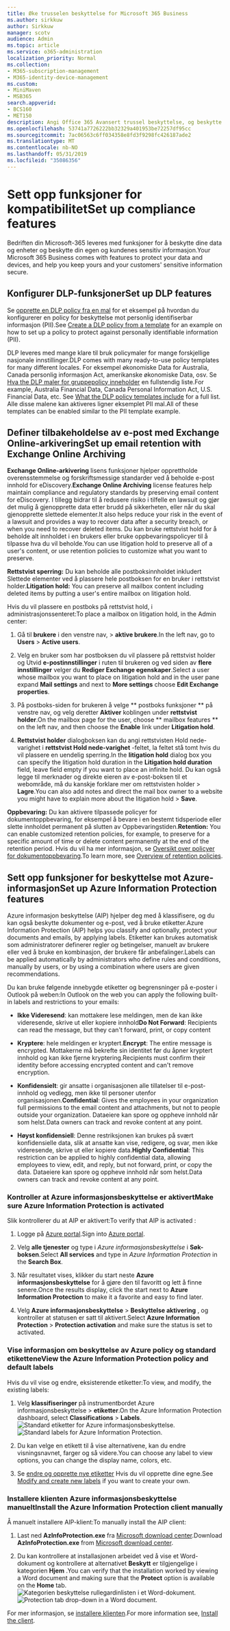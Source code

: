 ```yaml
---
title: Øke trusselen beskyttelse for Microsoft 365 Business
ms.author: sirkkuw
author: Sirkkuw
manager: scotv
audience: Admin
ms.topic: article
ms.service: o365-administration
localization_priority: Normal
ms.collection:
- M365-subscription-management
- M365-identity-device-management
ms.custom:
- MiniMaven
- MSB365
search.appverid:
- BCS160
- MET150
description: Angi Office 365 Avansert trussel beskyttelse, og beskytte sensitive data.
ms.openlocfilehash: 53741a7726222bb32329a401953be72257df95cc
ms.sourcegitcommit: 7ac06563c6ff034358e8fd3f9298fc426187ade2
ms.translationtype: MT
ms.contentlocale: nb-NO
ms.lasthandoff: 05/31/2019
ms.locfileid: "35086356"
---
```

# <a name="set-up-compliance-features"></a><span data-ttu-id="8de5e-103">Sett opp funksjoner for kompatibilitet</span><span class="sxs-lookup"><span data-stu-id="8de5e-103">Set up compliance features</span></span>

<span data-ttu-id="8de5e-104">Bedriften din Microsoft-365 leveres med funksjoner for å beskytte dine data og enheter og beskytte din egen og kundenes sensitiv informasjon.</span><span class="sxs-lookup"><span data-stu-id="8de5e-104">Your Microsoft 365 Business comes with features to protect your data and devices, and help you keep yours and your customers' sensitive information secure.</span></span>

## <a name="set-up-dlp-features"></a><span data-ttu-id="8de5e-105">Konfigurer DLP-funksjoner</span><span class="sxs-lookup"><span data-stu-id="8de5e-105">Set up DLP features</span></span>

<span data-ttu-id="8de5e-106">Se [opprette en DLP policy fra en mal](https://support.office.com/article/59414438-99f5-488b-975c-5023f2254369) for et eksempel på hvordan du konfigurerer en policy for beskyttelse mot personlig identifiserbar informasjon (PII).</span><span class="sxs-lookup"><span data-stu-id="8de5e-106">See [Create a DLP policy from a template](https://support.office.com/article/59414438-99f5-488b-975c-5023f2254369) for an example on how to set up a policy to protect against personally identifiable information (PII).</span></span> 
  
<span data-ttu-id="8de5e-107">DLP leveres med mange klare til bruk policymaler for mange forskjellige nasjonale innstillinger.</span><span class="sxs-lookup"><span data-stu-id="8de5e-107">DLP comes with many ready-to-use policy templates for many different locales.</span></span> <span data-ttu-id="8de5e-108">For eksempel økonomiske Data for Australia, Canada personlig informasjon Act, amerikanske økonomiske Data, osv. Se [Hva the DLP maler for gruppepolicy inneholder](https://support.office.com/article/c2e588d3-8f4f-4937-a286-8c399f28953a) en fullstendig liste.</span><span class="sxs-lookup"><span data-stu-id="8de5e-108">For example, Australia Financial Data, Canada Personal Information Act, U.S. Financial Data, etc. See [What the DLP policy templates include](https://support.office.com/article/c2e588d3-8f4f-4937-a286-8c399f28953a) for a full list.</span></span> <span data-ttu-id="8de5e-109">Alle disse malene kan aktiveres ligner eksemplet PII mal.</span><span class="sxs-lookup"><span data-stu-id="8de5e-109">All of these templates can be enabled similar to the PII template example.</span></span> 
  
## <a name="set-up-email-retention-with-exchange-online-archiving"></a><span data-ttu-id="8de5e-110">Definer tilbakeholdelse av e-post med Exchange Online-arkivering</span><span class="sxs-lookup"><span data-stu-id="8de5e-110">Set up email retention with Exchange Online Archiving</span></span>

 <span data-ttu-id="8de5e-111">**Exchange Online-arkivering** lisens funksjoner hjelper opprettholde overensstemmelse og forskriftsmessige standarder ved å beholde e-post innhold for eDiscovery.</span><span class="sxs-lookup"><span data-stu-id="8de5e-111">**Exchange Online Archiving** license features help maintain compliance and regulatory standards by preserving email content for eDiscovery.</span></span> <span data-ttu-id="8de5e-112">I tillegg bidrar til å redusere risiko i tilfelle en lawsuit og gjør det mulig å gjenopprette data etter brudd på sikkerheten, eller når du skal gjenopprette slettede elementer.</span><span class="sxs-lookup"><span data-stu-id="8de5e-112">It also helps reduce your risk in the event of a lawsuit and provides a way to recover data after a security breach, or when you need to recover deleted items.</span></span> <span data-ttu-id="8de5e-113">Du kan bruke rettstvist hold for å beholde alt innholdet i en brukers eller bruke oppbevaringspolicyer til å tilpasse hva du vil beholde.</span><span class="sxs-lookup"><span data-stu-id="8de5e-113">You can use litigation hold to preserve all of a user's content, or use retention policies to customize what you want to preserve.</span></span>
  
<span data-ttu-id="8de5e-114">**Rettstvist sperring:** Du kan beholde alle postboksinnholdet inkludert Slettede elementer ved å plassere hele postboksen for en bruker i rettstvist holder.</span><span class="sxs-lookup"><span data-stu-id="8de5e-114">**Litigation hold:** You can preserve all mailbox content including deleted items by putting a user's entire mailbox on litigation hold.</span></span> 
    
<span data-ttu-id="8de5e-115">Hvis du vil plassere en postboks på rettstvist hold, i administrasjonssenteret:</span><span class="sxs-lookup"><span data-stu-id="8de5e-115">To place a mailbox on litigation hold, in the Admin center:</span></span>
    
1. <span data-ttu-id="8de5e-116">Gå til **brukere** i den venstre nav, \> **aktive brukere**.</span><span class="sxs-lookup"><span data-stu-id="8de5e-116">In the left nav, go to **Users** \> **Active users**.</span></span>
    
2. <span data-ttu-id="8de5e-117">Velg en bruker som har postboksen du vil plassere på rettstvist holder og Utvid **e-postinnstillinger** i ruten til brukeren og ved siden av **flere innstillinger** velger du **Rediger Exchange egenskaper**.</span><span class="sxs-lookup"><span data-stu-id="8de5e-117">Select a user whose mailbox you want to place on litigation hold and in the user pane expand **Mail settings** and next to **More settings** choose **Edit Exchange properties**.</span></span>
    
3. <span data-ttu-id="8de5e-118">På postboks-siden for brukeren å velge \*\* postboks funksjoner \*\* på venstre nav, og velg deretter **Aktiver** koblingen under **rettstvist holder**.</span><span class="sxs-lookup"><span data-stu-id="8de5e-118">On the mailbox page for the user, choose \*\* mailbox features \*\* on the left nav, and then choose the **Enable** link under **Litigation hold**.</span></span>
    
4. <span data-ttu-id="8de5e-119">**Rettstvist holder** dialogboksen kan du angi rettstvisten Hold nede-varighet i **rettstvist Hold nede-varighet** -feltet, la feltet stå tomt hvis du vil plassere en uendelig sperring.</span><span class="sxs-lookup"><span data-stu-id="8de5e-119">In the **litigation hold** dialog box you can specify the litigation hold duration in the **Litigation hold duration** field, leave field empty if you want to place an infinite hold.</span></span> <span data-ttu-id="8de5e-120">Du kan også legge til merknader og direkte eieren av e-post-boksen til et webområde, må du kanskje forklare mer om rettstvisten holder \> **Lagre**.</span><span class="sxs-lookup"><span data-stu-id="8de5e-120">You can also add notes and direct the mail box owner to a website you might have to explain more about the litigation hold \> **Save**.</span></span>
    
<span data-ttu-id="8de5e-121">**Oppbevaring:** Du kan aktivere tilpassede policyer for dokumentoppbevaring, for eksempel å bevare i en bestemt tidsperiode eller slette innholdet permanent på slutten av Oppbevaringstiden.</span><span class="sxs-lookup"><span data-stu-id="8de5e-121">**Retention:** You can enable customized retention policies, for example, to preserve for a specific amount of time or delete content permanently at the end of the retention period.</span></span> <span data-ttu-id="8de5e-122">Hvis du vil ha mer informasjon, se [Oversikt over policyer for dokumentoppbevaring](https://support.office.com/article/5e377752-700d-4870-9b6d-12bfc12d2423).</span><span class="sxs-lookup"><span data-stu-id="8de5e-122">To learn more, see [Overview of retention policies](https://support.office.com/article/5e377752-700d-4870-9b6d-12bfc12d2423).</span></span>

## <a name="set-up-azure-information-protection-features"></a><span data-ttu-id="8de5e-123">Sett opp funksjoner for beskyttelse mot Azure-informasjon</span><span class="sxs-lookup"><span data-stu-id="8de5e-123">Set up Azure Information Protection features</span></span>

<span data-ttu-id="8de5e-124">Azure informasjon beskyttelse (AIP) hjelper deg med å klassifisere, og du kan også beskytte dokumenter og e-post, ved å bruke etiketter.</span><span class="sxs-lookup"><span data-stu-id="8de5e-124">Azure Information Protection (AIP) helps you classify and optionally, protect your documents and emails, by applying labels.</span></span> <span data-ttu-id="8de5e-125">Etiketter kan brukes automatisk som administratorer definerer regler og betingelser, manuelt av brukere eller ved å bruke en kombinasjon, der brukere får anbefalinger.</span><span class="sxs-lookup"><span data-stu-id="8de5e-125">Labels can be applied automatically by administrators who define rules and conditions, manually by users, or by using a combination where users are given recommendations.</span></span>

<span data-ttu-id="8de5e-126">Du kan bruke følgende innebygde etiketter og begrensninger på e-poster i Outlook på weben:</span><span class="sxs-lookup"><span data-stu-id="8de5e-126">In Outlook on the web you can apply the following built-in labels and restrictions to your emails:</span></span>
  
- <span data-ttu-id="8de5e-127">**Ikke Videresend**: kan mottakere lese meldingen, men de kan ikke videresende, skrive ut eller kopiere innhold</span><span class="sxs-lookup"><span data-stu-id="8de5e-127">**Do Not Forward**: Recipients can read the message, but they can't forward, print, or copy content</span></span>
    
- <span data-ttu-id="8de5e-128">**Kryptere**: hele meldingen er kryptert.</span><span class="sxs-lookup"><span data-stu-id="8de5e-128">**Encrypt**: The entire message is encrypted.</span></span> <span data-ttu-id="8de5e-129">Mottakerne må bekrefte sin identitet før du åpner kryptert innhold og kan ikke fjerne kryptering.</span><span class="sxs-lookup"><span data-stu-id="8de5e-129">Recipients must confirm their identity before accessing encrypted content and can't remove encryption.</span></span>
    
- <span data-ttu-id="8de5e-130">**Konfidensielt**: gir ansatte i organisasjonen alle tillatelser til e-post-innhold og vedlegg, men ikke til personer utenfor organisasjonen.</span><span class="sxs-lookup"><span data-stu-id="8de5e-130">**Confidential**: Gives the employees in your organization full permissions to the email content and attachments, but not to people outside your organization.</span></span> <span data-ttu-id="8de5e-131">Dataeiere kan spore og oppheve innhold når som helst.</span><span class="sxs-lookup"><span data-stu-id="8de5e-131">Data owners can track and revoke content at any point.</span></span>
    
- <span data-ttu-id="8de5e-132">**Høyst konfidensiell**: Denne restriksjonen kan brukes på svært konfidensielle data, slik at ansatte kan vise, redigere, og svar, men ikke videresende, skrive ut eller kopiere data.</span><span class="sxs-lookup"><span data-stu-id="8de5e-132">**Highly Confidential**: This restriction can be applied to highly confidential data, allowing employees to view, edit, and reply, but not forward, print, or copy the data.</span></span> <span data-ttu-id="8de5e-133">Dataeiere kan spore og oppheve innhold når som helst.</span><span class="sxs-lookup"><span data-stu-id="8de5e-133">Data owners can track and revoke content at any point.</span></span>

### <a name="make-sure-azure-information-protection-is-activated"></a><span data-ttu-id="8de5e-134">Kontroller at Azure informasjonsbeskyttelse er aktivert</span><span class="sxs-lookup"><span data-stu-id="8de5e-134">Make sure Azure Information Protection is activated</span></span>

<span data-ttu-id="8de5e-135">Slik kontrollerer du at AIP er aktivert:</span><span class="sxs-lookup"><span data-stu-id="8de5e-135">To verify that AIP is activated :</span></span>

1. <span data-ttu-id="8de5e-136">Logge på [Azure portal](https://portal.azure.com/).</span><span class="sxs-lookup"><span data-stu-id="8de5e-136">Sign into [Azure portal](https://portal.azure.com/).</span></span>

2. <span data-ttu-id="8de5e-137">Velg **alle tjenester** og type i *Azure informasjonsbeskyttelse* i **Søk-boksen**.</span><span class="sxs-lookup"><span data-stu-id="8de5e-137">Select **All services** and type in *Azure Information Protection* in the **Search Box**.</span></span>

3. <span data-ttu-id="8de5e-138">Når resultatet vises, klikker du start neste **Azure informasjonsbeskyttelse** for å gjøre den til favoritt og lett å finne senere.</span><span class="sxs-lookup"><span data-stu-id="8de5e-138">Once the results display, click the start next to **Azure Information Protection** to make it a favorite and easy to find later.</span></span>

4. <span data-ttu-id="8de5e-139">Velg **Azure informasjonsbeskyttelse** \> **Beskyttelse aktivering** , og kontroller at statusen er satt til aktivert.</span><span class="sxs-lookup"><span data-stu-id="8de5e-139">Select **Azure Information Protection** \> **Protection activation** and make sure the status is set to activated.</span></span> 

### <a name="view-the-azure-information-protection-policy-and-default-labels"></a><span data-ttu-id="8de5e-140">Vise informasjon om beskyttelse av Azure policy og standard etikettene</span><span class="sxs-lookup"><span data-stu-id="8de5e-140">View the Azure Information Protection policy and default labels</span></span> 

<span data-ttu-id="8de5e-141">Hvis du vil vise og endre, eksisterende etiketter:</span><span class="sxs-lookup"><span data-stu-id="8de5e-141">To view, and modify, the existing labels:</span></span>

1. <span data-ttu-id="8de5e-142">Velg **klassifiseringer** på instrumentbordet Azure informasjonsbeskyttelse \> **etiketter**.</span><span class="sxs-lookup"><span data-stu-id="8de5e-142">On the Azure Information Protection dashboard, select **Classifications** \> **Labels**.</span></span> <br/><span data-ttu-id="8de5e-143">![Standard etiketter for Azure informasjonsbeskyttelse.](media/AIPLabels.png)</span><span class="sxs-lookup"><span data-stu-id="8de5e-143">![Standard labels for Azure Information Protection.](media/AIPLabels.png)</span></span>

2. <span data-ttu-id="8de5e-144">Du kan velge en etikett til å vise alternativene, kan du endre visningsnavnet, farger og så videre.</span><span class="sxs-lookup"><span data-stu-id="8de5e-144">You can choose any label to view options, you can change the display name, colors, etc.</span></span>
 
3. <span data-ttu-id="8de5e-145">Se [endre og opprette nye etiketter](https://docs.microsoft.com/azure/information-protection/infoprotect-tutorial-step2) Hvis du vil opprette dine egne.</span><span class="sxs-lookup"><span data-stu-id="8de5e-145">See  [Modify and create new labels](https://docs.microsoft.com/azure/information-protection/infoprotect-tutorial-step2) if you want to create your own.</span></span> 

### <a name="install-the-azure-information-protection-client-manually"></a><span data-ttu-id="8de5e-146">Installere klienten Azure informasjonsbeskyttelse manuelt</span><span class="sxs-lookup"><span data-stu-id="8de5e-146">Install the Azure Information Protection client manually</span></span>

<span data-ttu-id="8de5e-147">Å manuelt installere AIP-klient:</span><span class="sxs-lookup"><span data-stu-id="8de5e-147">To manually install the AIP client:</span></span>

1. <span data-ttu-id="8de5e-148">Last ned **AzInfoProtection.exe** fra [Microsoft download center](https://www.microsoft.com/download/details.aspx?id=53018).</span><span class="sxs-lookup"><span data-stu-id="8de5e-148">Download **AzInfoProtection.exe** from [Microsoft download center](https://www.microsoft.com/download/details.aspx?id=53018).</span></span>
 
2. <span data-ttu-id="8de5e-149">Du kan kontrollere at installasjonen arbeidet ved å vise et Word-dokument og kontrollere at alternativet **Beskytt** er tilgjengelige i kategorien **Hjem** .</span><span class="sxs-lookup"><span data-stu-id="8de5e-149">You can verify that the installation worked by viewing a Word document and making sure that the **Protect** option is available on the **Home** tab.</span></span> <br/><span data-ttu-id="8de5e-150">![Kategorien beskyttelse rullegardinlisten i et Word-dokument.](media/Word_Protect.png)</span><span class="sxs-lookup"><span data-stu-id="8de5e-150">![Protection tab drop-down in a Word document.](media/Word_Protect.png)</span></span>

<span data-ttu-id="8de5e-151">For mer informasjon, se [installere klienten](https://docs.microsoft.com/azure/information-protection/infoprotect-tutorial-step3).</span><span class="sxs-lookup"><span data-stu-id="8de5e-151">For more information see, [Install the client](https://docs.microsoft.com/azure/information-protection/infoprotect-tutorial-step3).</span></span>
